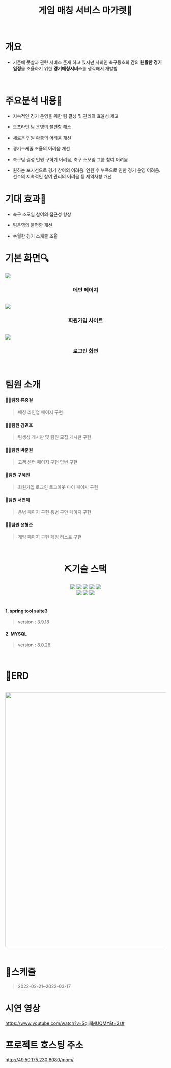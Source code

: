 # <div align="center">게임 매칭 서비스 마가렛🍪</div>
<br>

# 개요
  * 기존에 풋살과 관련 서비스 존재 하고 있지만 사회인 축구동호회 간의 **원활한 경기일정**을 조율하기 위한 **경기매칭서비스**를 생각해서 개발함
<br>

#  주요분석 내용📃

   

* 지속적인 경기 운영을 위한 팀 결성 및 관리의 효율성 제고

   

* 오프라인 팀 운영의 불편함 해소

   

* 새로운 인원 확충의 어려움 개선

   

* 경기스케줄 조율의 어려움 개선

   

* 축구팀 결성 인원 구하기 어려움, 축구 소모임 그룹 참여 어려움

   

* 원하는 포지션으로 경기 참여의 어려움. 인원 수 부족으로 인한 경기 운영 어려움. 선수의 지속적인 참여   관리의 어려움 등 제약사항 개선

   

#  기대 효과🎁

   

* 축구 소모임 참여의 접근성 향상

   

* 팀운영의 불편함 개선

   

* 수월한 경기 스케줄 조율

             



# 기본 화면🔍

 <img src=https://user-images.githubusercontent.com/88082341/158760694-8887449a-e872-4461-89ee-8767aa018bf4.PNG>
  <div align=center><h3>메인 페이지</h3></div>
    <br>
 <img src=https://user-images.githubusercontent.com/88082341/158760670-aafe1e2e-b051-42ac-9831-fff62570b700.PNG>
    <div align=center><h3>회원가입 사이트</h3></div>
       <br>
 <img src=https://user-images.githubusercontent.com/88082341/158760670-aafe1e2e-b051-42ac-9831-fff62570b700.PNG>     
  <div align=center><h3>로그인 화면</h3></div>
       <br>


# 팀원 소개
#### 🙆‍♂️팀장 류중걸
>매칭 라인업 페이지 구현

#### 🧏‍♂️팀원 김민호
  >팀생성 게시판 및 팀원 모집 게시판 구현
#### 💁‍♂️팀원 박준원
  >고객 센터 페이지 구현 답변 구현
#### 🧏‍팀원 구혜진
  >회원가입 로그인 로그아웃 마이 페이지 구현
#### 💁‍팀원 서연제
  >용병 페이지 구현 용병 구인 페이지 구현
#### 🙎‍♂️팀원 윤형준
  >게임 페이지 구현 게임 리스트 구현

</br>
 <div align=center><h1>⛏기술 스택</h1></div>
<div align=center> 

  <img src="https://img.shields.io/badge/JAVA-007396?style=for-the-badge&logo=java&logoColor=white">
    <img src="https://img.shields.io/badge/html5-E34F26?style=for-the-badge&logo=html5&logoColor=white">
<img src="https://img.shields.io/badge/css-1572B6?style=for-the-badge&logo=css3&logoColor=white">
<img src="https://img.shields.io/badge/javascript-F7DF1E?style=for-the-badge&logo=javascript&logoColor=black">
<img src="https://img.shields.io/badge/jquery-0769AD?style=for-the-badge&logo=jquery&logoColor=white">
<br>
<img src="https://img.shields.io/badge/mysql-4479A1?style=for-the-badge&logo=mysql&logoColor=white">
<img src="https://img.shields.io/badge/spring-6DB33F?style=for-the-badge&logo=spring&logoColor=white">
<img src="https://img.shields.io/badge/bootstrap-7952B3?style=for-the-badge&logo=bootstrap&logoColor=white">

</div>
<br>
 
   #### 1. spring tool suite3
   > version : 3.9.18

   #### 2. MYSQL 
   >  version : 8.0.26

</br>
<h1>💾ERD</h1>
<br>
  <div align="center">
  <img src=https://user-images.githubusercontent.com/88082341/158753987-f6aa0db2-f2b6-45b5-9bbe-48006fc6fe81.png width="1000" height="800"/>
  </div>
  <br>
  
# 📅스케줄

>2022-02-21~2022-03-17

# 시연 영상 
https://www.youtube.com/watch?v=SqijIjMUQMY&t=2s# 

# 프로젝트 호스팅 주소
http://49.50.175.230:8080/mom/
 
